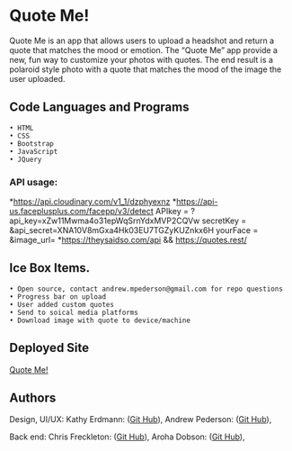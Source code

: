 # Quote Me!
Quote Me is an app that allows users to upload a headshot and return a quote that matches the mood or emotion.
The “Quote Me” app provide a new, fun way to customize your photos with quotes. The end result is a polaroid style photo with a quote that matches the mood of the image the user uploaded.

## Code Languages and Programs 
	• HTML
	• CSS
	• Bootstrap
	• JavaScript
	• JQuery  

   ### API usage:
   *https://api.cloudinary.com/v1_1/dzphyexnz
   *https://api-us.faceplusplus.com/facepp/v3/detect
      APIkey = ?api_key=xZw11Mwma4o31epWqSrnYdxMVP2CQVw
      secretKey = &api_secret=XNA10V8mGxa4Hk03EU7TGZyKUZnkx6H
      yourFace = &image_url=
   *https://theysaidso.com/api && https://quotes.rest/
  
## Ice Box Items.
	• Open source, contact andrew.mpederson@gmail.com for repo questions
	• Progress bar on upload
	• User added custom quotes
	• Send to soical media platforms
	• Download image with quote to device/machine
   
## Deployed Site
[Quote Me!](https://slcdrew.github.io/Group-Project-One/)


## Authors
Design, UI/UX: 
Kathy Erdmann: ([Git Hub](https://github.com/kerdmann1989)), 
Andrew Pederson: ([Git Hub](https://github.com/slcdrew)), 

Back end: 
Chris Freckleton: ([Git Hub](https://github.com/TheFreck)),
Aroha Dobson: ([Git Hub](https://github.com/arohadobson)), 

